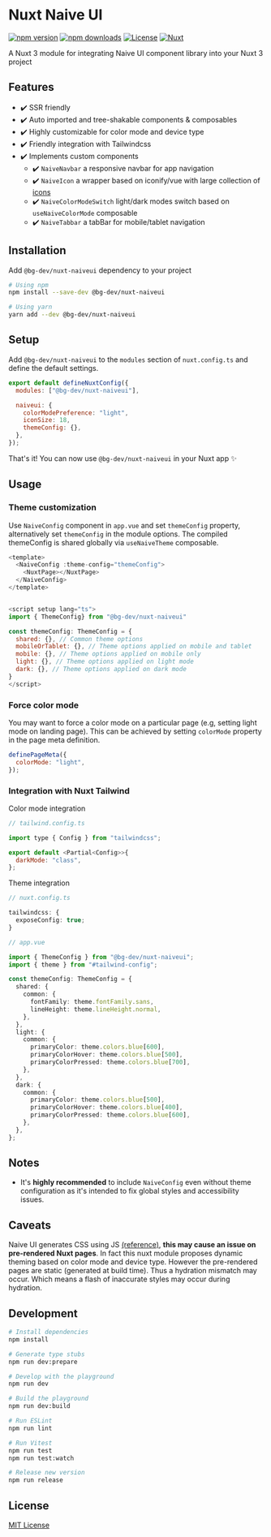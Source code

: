 # Nuxt Naive UI

[![npm version][npm-version-src]][npm-version-href]
[![npm downloads][npm-downloads-src]][npm-downloads-href]
[![License][license-src]][license-href]
[![Nuxt][nuxt-src]][nuxt-href]

A Nuxt 3 module for integrating Naive UI component library into your Nuxt 3 project

## Features

- ✔️ SSR friendly
- ✔️ Auto imported and tree-shakable components & composables
- ✔️ Highly customizable for color mode and device type
- ✔️ Friendly integration with Tailwindcss
- ✔️ Implements custom components
  - ✔️ `NaiveNavbar` a responsive navbar for app navigation
  - ✔️ `NaiveIcon` a wrapper based on iconify/vue with large collection of [icons](https://icones.js.org/)
  - ✔️ `NaiveColorModeSwitch` light/dark modes switch based on `useNaiveColorMode` composable
  - ✔️ `NaiveTabbar` a tabBar for mobile/tablet navigation

## Installation

Add `@bg-dev/nuxt-naiveui` dependency to your project

```bash
# Using npm
npm install --save-dev @bg-dev/nuxt-naiveui

# Using yarn
yarn add --dev @bg-dev/nuxt-naiveui
```

## Setup

Add `@bg-dev/nuxt-naiveui` to the `modules` section of `nuxt.config.ts` and define the default settings.

```js
export default defineNuxtConfig({
  modules: ["@bg-dev/nuxt-naiveui"],

  naiveui: {
    colorModePreference: "light",
    iconSize: 18,
    themeConfig: {},
  },
});
```

That's it! You can now use `@bg-dev/nuxt-naiveui` in your Nuxt app ✨

## Usage

### Theme customization

Use `NaiveConfig` component in `app.vue` and set `themeConfig` property, alternatively set `themeConfig` in the module options. The compiled themeConfig is shared globally via `useNaiveTheme` composable.

```javascript
<template>
  <NaiveConfig :theme-config="themeConfig">
    <NuxtPage></NuxtPage>
  </NaiveConfig>
</template>


<script setup lang="ts">
import { ThemeConfig} from "@bg-dev/nuxt-naiveui"

const themeConfig: ThemeConfig = {
  shared: {}, // Common theme options
  mobileOrTablet: {}, // Theme options applied on mobile and tablet
  mobile: {}, // Theme options applied on mobile only
  light: {}, // Theme options applied on light mode
  dark: {}, // Theme options applied on dark mode
}
</script>
```

### Force color mode

You may want to force a color mode on a particular page (e.g, setting light mode on landing page). This can be achieved by setting `colorMode` property in the page meta definition.

```js
definePageMeta({
  colorMode: "light",
});
```

### Integration with Nuxt Tailwind

Color mode integration

```js
// tailwind.config.ts

import type { Config } from "tailwindcss";

export default <Partial<Config>>{
  darkMode: "class",
};
```

Theme integration

```ts
// nuxt.config.ts

tailwindcss: {
  exposeConfig: true;
}
```

```ts
// app.vue

import { ThemeConfig } from "@bg-dev/nuxt-naiveui";
import { theme } from "#tailwind-config";

const themeConfig: ThemeConfig = {
  shared: {
    common: {
      fontFamily: theme.fontFamily.sans,
      lineHeight: theme.lineHeight.normal,
    },
  },
  light: {
    common: {
      primaryColor: theme.colors.blue[600],
      primaryColorHover: theme.colors.blue[500],
      primaryColorPressed: theme.colors.blue[700],
    },
  },
  dark: {
    common: {
      primaryColor: theme.colors.blue[500],
      primaryColorHover: theme.colors.blue[400],
      primaryColorPressed: theme.colors.blue[600],
    },
  },
};
```

## Notes

- It's **highly recommended** to include `NaiveConfig` even without theme configuration as it's intended to fix global styles and accessibility issues.

## Caveats

Naive UI generates CSS using JS [(reference)](https://www.npmjs.com/package/css-render), **this may cause an issue on pre-rendered Nuxt pages**. In fact this nuxt module proposes dynamic theming based on color mode and device type. However the pre-rendered pages are static (generated at build time). Thus a hydration mismatch may occur. Which means a flash of inaccurate styles may occur during hydration.

## Development

```bash
# Install dependencies
npm install

# Generate type stubs
npm run dev:prepare

# Develop with the playground
npm run dev

# Build the playground
npm run dev:build

# Run ESLint
npm run lint

# Run Vitest
npm run test
npm run test:watch

# Release new version
npm run release
```

## License

[MIT License](./LICENSE)

[npm-version-src]: https://img.shields.io/npm/v/@bg-dev/nuxt-naiveui/latest.svg?style=flat&colorA=18181B&colorB=28CF8D
[npm-version-href]: https://npmjs.com/package/@bg-dev/nuxt-naiveui
[npm-downloads-src]: https://img.shields.io/npm/dt/@bg-dev/nuxt-naiveui.svg?style=flat&colorA=18181B&colorB=28CF8D
[npm-downloads-href]: https://npmjs.com/package/@bg-dev/nuxt-naiveui
[license-src]: https://img.shields.io/npm/l/@bg-dev/nuxt-naiveui.svg?style=flat&colorA=18181B&colorB=28CF8D
[license-href]: https://npmjs.com/package/@bg-dev/nuxt-naiveui
[nuxt-src]: https://img.shields.io/badge/Nuxt-18181B?logo=nuxt.js
[nuxt-href]: https://nuxt.com

